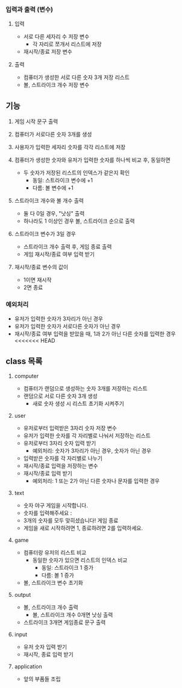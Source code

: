 ### 입력과 출력 (변수)

1. 입력
   - 서로 다른 세자리 수 저장 변수
     - 각 자리로 쪼개서 리스트에 저장
   - 재시작/종료 저장 변수

2. 출력
   - 컴퓨터가 생성한 서로 다른 숫자 3개 저장 리스트
   - 볼, 스트라이크 개수 저장 변수

## 기능

1. 게임 시작 문구 출력

2. 컴퓨터가 서로다른 숫자 3개를 생성

3. 사용자가 입력한 세자리 숫자를 각각 리스트에 저장

4. 컴퓨터가 생성한 숫자와 유저가 입력한 숫자를 하나씩 비교 후, 동일하면

   - 두 숫자가 저장된 리스트의 인덱스가 같은지 확인
      - 동일: 스트라이크 변수에 +1
      - 다름: 볼 변수에 +1

5. 스트라이크 개수와 볼 개수 출력
    - 둘 다 0일 경우, "낫싱" 출력
    - 하나라도 1 이상인 경우 볼, 스트라이크 순으로 출력

6. 스트라이크 변수가 3일 경우
   - 스트라이크 개수 출력 후, 게임 종료 출력
   - 게임 재시작/종료 여부 입력 받기

7. 재시작/종료 변수의 값이
   - 1이면 재시작
   - 2면 종료

### 예외처리

- 유저가 입력한 숫자가 3자리가 아닌 경우
- 유저가 입력한 숫자가 서로다른 숫자가 아닌 경우
- 재시작/종료 여부 입력을 받았을 때, 1과 2가 아닌 다른 숫자를 입력한 경우
<<<<<<< HEAD

## class 목록

1. computer
    - 컴퓨터가 랜덤으로 생성하는 숫자 3개를 저장하는 리스트
    - 랜덤으로 서로 다른 숫자 3개 생성
      - 새로 숫자 생성 시 리스트 초기화 시켜주기

2. user
    - 유저로부터 입력받은 3자리 숫자 저장 변수
    - 유저가 입력한 숫자를 각 자리별로 나눠서 저장하는 리스트
    - 유저로부터 3자리 숫자 입력 받기
      - 예외처리: 숫자가 3자리가 아닌 경우, 숫자가 아닌 경우
    - 입력받은 숫자를 각 자리별로 나누기
    - 재시작/종료 입력을 저장하는 변수
    - 재시작/종료 입력 받기
      - 예외처리: 1 또는 2가 아닌 다른 숫자나 문자를 입력한 경우

3. text
    - 숫자 야구 게임을 시작합니다.
    - 숫자를 입력해주세요 : 
    - 3개의 숫자를 모두 맞히셨습니다! 게임 종료
    - 게임을 새로 시작하려면 1, 종료하려면 2를 입력하세요.

4. game
    - 컴퓨터랑 유저의 리스트 비교
      - 동일한 숫자가 있으면 리스트의 인덱스 비교
        - 동일: 스트라이크 1 증가
        - 다름: 볼 1 증가
    - 볼, 스트라이크 변수 초기화

5. output
   - 볼, 스트라이크 개수 출력
     - 볼, 스트라이크 개수 0개면 낫싱 출력
   - 스트라이크 3개면 게임종료 문구 출력

6. input
   - 유저 숫자 입력 받기
   - 재시작, 종료 입력 받기

7. application
   - 앞의 부품들 조립